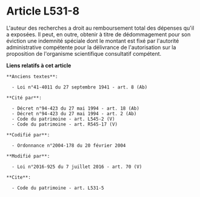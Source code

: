 # Article L531-8

L'auteur des recherches a droit au remboursement total des dépenses qu'il a exposées. Il peut, en outre, obtenir à titre de
dédommagement pour son éviction une indemnité spéciale dont le montant est fixé par l'autorité administrative compétente pour
la délivrance de l'autorisation sur la proposition de l'organisme scientifique consultatif compétent.

**Liens relatifs à cet article**

	**Anciens textes**:

	  - Loi n°41-4011 du 27 septembre 1941 - art. 8 (Ab)

	**Cité par**:

	  - Décret n°94-423 du 27 mai 1994 - art. 18 (Ab)
	  - Décret n°94-423 du 27 mai 1994 - art. 2 (Ab)
	  - Code du patrimoine - art. L545-2 (V)
	  - Code du patrimoine - art. R545-17 (V)

	**Codifié par**:

	  - Ordonnance n°2004-178 du 20 février 2004

	**Modifié par**:

	  - Loi n°2016-925 du 7 juillet 2016 - art. 70 (V)

	**Cite**:

	  - Code du patrimoine - art. L531-5
